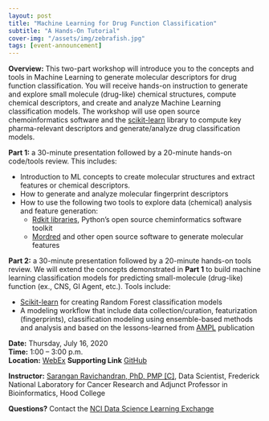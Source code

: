 ```yaml
---
layout: post
title: "Machine Learning for Drug Function Classification"
subtitle: "A Hands-On Tutorial"
cover-img: "/assets/img/zebrafish.jpg"
tags: [event-announcement]
---
```


**Overview:** This two-part workshop will introduce you to the concepts and tools in Machine Learning to generate molecular descriptors for drug function classification. You will receive hands-on instruction to generate and explore small molecule (drug-like) chemical structures, compute chemical descriptors, and create and analyze Machine Learning classification models. The workshop will use open source chemoinformatics software and the [scikit-learn](https://scikit-learn.org/stable) library to compute key pharma-relevant descriptors and generate/analyze drug classification models.

**Part 1:** a 30-minute presentation followed by a 20-minute hands-on code/tools review. This includes:

- Introduction to ML concepts to create molecular structures and extract features or chemical descriptors.
- How to generate and analyze molecular fingerprint descriptors
- How to use the following two tools to explore data (chemical) analysis and feature generation:
  - [Rdkit libraries](https://www.rdkit.org), Python’s open source cheminformatics software toolkit
  - [Mordred](https://jcheminf.biomedcentral.com/articles/10.1186/s13321-018-0258-y) and other open source software to generate molecular features

**Part 2:** a 30-minute presentation followed by a 20-minute hands-on tools review. We will extend the concepts demonstrated in **Part 1** to build machine learning classification models for predicting small-molecule (drug-like) function (ex., CNS, GI Agent, etc.). Tools include:

- [Scikit-learn](https://scikit-learn.org/stable) for creating Random Forest classification models
- A modeling workflow that include data collection/curation, featurization (fingerprints), classification modeling using ensemble-based methods and analysis and based on the lessons-learned from [AMPL](https://pubmed.ncbi.nlm.nih.gov/32243153) publication

**Date:** Thursday, July 16, 2020  
**Time:** 1:00 – 3:00 p.m.  
**Location:** [WebEx](https://cbiit.webex.com/cbiit/onstage/g.php?MTID=ec49655dcf363b2d5fb850f884c5ce3be)
**Supporting Link** [GitHub](https://github.com/ravichas/ML-predict-drugclass)

**Instructor:** [Sarangan Ravichandran, PhD, PMP [C]](https://sites.google.com/site/sakaravi), Data Scientist, Frederick National Laboratory for Cancer Research and Adjunct Professor in Bioinformatics, Hood College

**Questions?** Contact the [NCI Data Science Learning Exchange](mailto:NCIDataScienceLearningExchange@mail.nih.gov)
